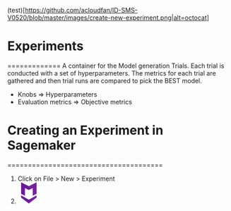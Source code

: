 (test)[https://github.com/acloudfan/ID-SMS-V0520/blob/master/images/create-new-experiment.png|alt=octocat]



















# Experiments
=============
A container for the Model generation Trials. Each trial is conducted with a set of hyperparameters. The metrics for each trial are gathered and then trial runs are compared to pick the BEST model.

* Knobs => Hyperparameters
* Evaluation metrics => Objective metrics


# Creating an Experiment in Sagemaker
======================================

1. Click on File > New > Experiment
2. ![alt text](https://github.com/adam-p/markdown-here/raw/master/src/common/images/icon48.png "Logo Title Text 1")
